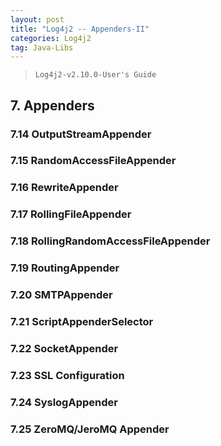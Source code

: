 ```yaml
---
layout: post
title: "Log4j2 -- Appenders-II"
categories: Log4j2
tag: Java-Libs
---
```

> `Log4j2-v2.10.0-User's Guide`

## 7. Appenders

### 7.14 OutputStreamAppender

### 7.15 RandomAccessFileAppender

### 7.16 RewriteAppender

### 7.17 RollingFileAppender

### 7.18 RollingRandomAccessFileAppender

### 7.19 RoutingAppender

### 7.20 SMTPAppender

### 7.21 ScriptAppenderSelector

### 7.22 SocketAppender

### 7.23 SSL Configuration

### 7.24 SyslogAppender

### 7.25 ZeroMQ/JeroMQ Appender
